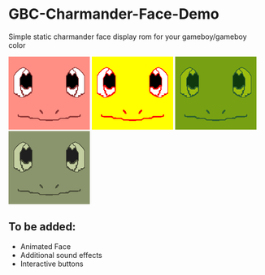 # GBC-Charmander-Face-Demo
Simple static charmander face display rom for your gameboy/gameboy color

![alt text](https://github.com/Wallnutts/GBC-Charmander-Face-Demo/blob/main/assets/backgrounds/red.png) ![alt text](https://github.com/Wallnutts/GBC-Charmander-Face-Demo/blob/main/assets/backgrounds/yellow.png) ![alt text](https://github.com/Wallnutts/GBC-Charmander-Face-Demo/blob/main/assets/backgrounds/gb.png) ![alt text](https://github.com/Wallnutts/GBC-Charmander-Face-Demo/blob/main/assets/backgrounds/gbp.png) 
## To be added:
- Animated Face
- Additional sound effects
- Interactive buttons
